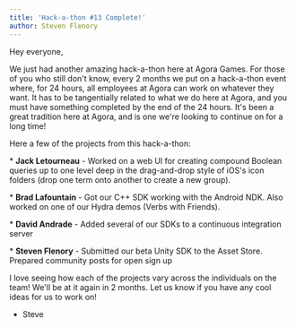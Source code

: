 ```yaml
---
title: 'Hack-a-thon #13 Complete!'
author: Steven Flenory
---
```

Hey everyone,

 We just had another amazing hack-a-thon here at Agora Games. For those of you who still don't know, every 2 months we put on a hack-a-thon event where, for 24 hours, all employees at Agora can work on whatever they want. It has to be tangentially related to what we do here at Agora, and you must have something completed by the end of the 24 hours. It's been a great tradition here at Agora, and is one we're looking to continue on for a long time!

 Here a few of the projects from this hack-a-thon:

 \* **Jack Letourneau** - Worked on a web UI for creating compound Boolean queries up to one level deep in the drag-and-drop style of iOS's icon folders (drop one term onto another to create a new group).

 \* **Brad Lafountain** - Got our C++ SDK working with the Android NDK. Also worked on one of our Hydra demos (Verbs with Friends).

 \* **David Andrade** - Added several of our SDKs to a continuous integration server

 \* **Steven Flenory** - Submitted our beta Unity SDK to the Asset Store. Prepared community posts for open sign up

 I love seeing how each of the projects vary across the individuals on the team! We'll be at it again in 2 months. Let us know if you have any cool ideas for us to work on!

 - Steve
